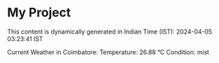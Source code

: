 # My Project

This content is dynamically generated in Indian Time (IST): 2024-04-05 03:23:41 IST


Current Weather in Coimbatore:
Temperature: 26.88 °C
Condition: mist
